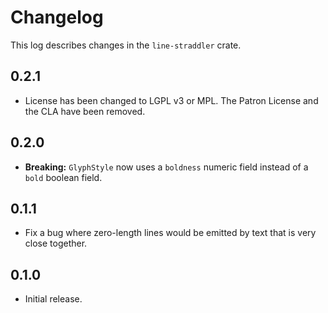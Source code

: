 # Changelog

This log describes changes in the `line-straddler` crate.

## 0.2.1

- License has been changed to LGPL v3 or MPL. The Patron License and the CLA have been removed.

## 0.2.0

- **Breaking:** `GlyphStyle` now uses a `boldness` numeric field instead of a `bold` boolean field.

## 0.1.1

- Fix a bug where zero-length lines would be emitted by text that is very close together.

## 0.1.0

- Initial release.
